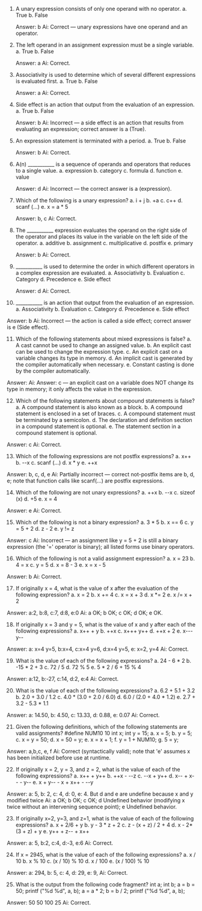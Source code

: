 1. A unary expression consists of only one operand with no operator.
   a. True
   b. False

   Answer: b
   Ai: Correct — unary expressions have one operand and an operator.

2. The left operand in an assignment expression must be a single variable.
   a. True
   b. False

   Answer: a
   Ai: Correct.

3. Associativity is used to determine which of several different expressions is evaluated first.
   a. True
   b. False

   Answer: a
   Ai: Correct.

4. Side effect is an action that output from the evaluation of an expression.
   a. True
   b. False

   Answer: b
   Ai: Incorrect — a side effect is an action that results from evaluating an expression; correct answer is a (True).

5. An expression statement is terminated with a period.
a. True
b. False

   Answer: b
   Ai: Correct.

6. A(n) ___________ is a sequence of operands and operators that reduces to a single value.
a. expression
b. category
c. formula
d. function
e. value

   Answer: d
   Ai: Incorrect — the correct answer is a (expression).

7. Which of the following is a unary expression?
a. i + j
b. +a
c. c++
d. scanf (...)
e. x = a * 5

   Answer: b, c
   Ai: Correct.

8. The ___________ expression evaluates the operand on the right side of the operator and places its value in the variable on the left side of the operator.
a. additive
b. assignment
c. multiplicative
d. postfix
e. primary

   Answer: b
   Ai: Correct.

9. ___________ is used to determine the order in which different operators in a complex expression are evaluated.
a. Associativity
b. Evaluation
c. Category
d. Precedence
e. Side effect

   Answer: d
   Ai: Correct.

10. ___________ is an action that output from the evaluation of an expression.
a. Associativity
b. Evaluation
c. Category
d. Precedence
e. Side effect

   Answer: b
   Ai: Incorrect — the action is called a side effect; correct answer is e (Side effect).

11. Which of the following statements about mixed expressions is false?
a. A cast cannot be used to change an assigned value.
b. An explicit cast can be used to change the expression type.
c. An explicit cast on a variable changes its type in memory.
d. An implicit cast is generated by the compiler automatically when necessary.
e. Constant casting is done by the compiler automatically.

   Answer: 
   Ai: Answer: c — an explicit cast on a variable does NOT change its type in memory; it only affects the value in the expression.

12. Which of the following statements about compound statements is false?
a. A compound statement is also known as a block.
b. A compound statement is enclosed in a set of braces.
c. A compound statement must be terminated by a semicolon.
d. The declaration and definition section in a compound statement is optional.
e. The statement section in a compound statement is optional.

   Answer: c
   Ai: Correct.

13. Which of the following expressions are not postfix expressions?
a. x++
b. --x
c. scanf (...)
d. x * y
e. ++x

   Answer: b, c, d, e
   Ai: Partially incorrect — correct not-postfix items are b, d, e; note that function calls like scanf(...) are postfix expressions.

14. Which of the following are not unary expressions?
a. ++x
b. --x
c. sizeof (x)
d. +5
e. x = 4

   Answer: e
   Ai: Correct.

15. Which of the following is not a binary expression?
a. 3 * 5
b. x == 6
c. y = 5 + 2
d. z - 2
e. y != z

   Answer: c 
   Ai: Incorrect — an assignment like y = 5 + 2 is still a binary expression (the '=' operator is binary); all listed forms use binary operators.

16. Which of the following is not a valid assignment expression?
a. x = 23
b. 4 = x
c. y = 5
d. x = 8 - 3
e. x = x - 5

   Answer: b
   Ai: Correct.

17. If originally x = 4, what is the value of x after the evaluation of the following expression?
a. x = 2
b. x += 4
c. x = x + 3
d. x *= 2
e. x /= x + 2

   Answer: a:2, b:8, c:7, d:8, e:0
   Ai: a OK; b OK; c OK; d OK; e OK.

18. If originally x = 3 and y = 5, what is the value of x and y after each of the following expressions?
a. x++ + y
b. ++x
c. x+++ y++
d. ++x + 2
e. x--- y--

   Answer: a: x=4 y=5, b:x=4, c:x=4 y=6, d:x=4 y=5, e: x=2, y=4
   Ai: Correct.

19. What is the value of each of the following expressions?
a. 24 - 6 * 2
b. -15 * 2 + 3 
c. 72 / 5
d. 72 % 5
e. 5 * 2 / 6 + 15 % 4

   Answer: a:12, b:-27, c:14, d:2, e:4
   Ai: Correct.

20. What is the value of each of the following expressions?
a. 6.2 + 5.1 + 3.2
b. 2.0 + 3.0 / 1.2
c. 4.0 * (3.0 + 2.0 / 6.0)
d. 6.0 / (2.0 + 4.0 * 1.2)
e. 2.7 + 3.2 - 5.3 * 1.1

   Answer:  a: 14.50, b: 4.50, c: 13.33, d: 0.88, e: 0.07
   Ai: Correct.

21. Given the following definitions, which of the following statements are valid assignments?
#define NUM10 10
int x; int y = 15;
a. x = 5;
b. y = 5;
c. x = y = 50;
d. x = 50 = y;
e. x = x + 1;
f. y = 1 + NUM10;
g. 5 = y;

   Answer: a,b,c, e, f
   Ai: Correct (syntactically valid); note that 'e' assumes x has been initialized before use at runtime.

22. If originally x = 2, y = 3, and z = 2, what is the value of each of the following expressions?
a. x++ + y++
b. ++x - --z
c. --x + y++
d. x-- + x-- - y--
e. x + y-- - x + x++ - --y

   Answer: a: 5, b: 2, c: 4, d: 0, e: 4. But d and e are undefine because x and y modified twice 
   Ai: a OK; b OK; c OK; d Undefined behavior (modifying x twice without an intervening sequence point); e Undefined behavior.

23. If originally x=2, y=3, and z=1, what is the value of each of the following expressions?
a. x + 2/6 + y
b. y - 3 * z + 2
c. z - (x + z) / 2 + 4
d. x - 2*(3 + z) + y
e. y++ + z-- + x++

   Answer: a: 5, b:2, c:4, d:-3, e:6
   Ai: Correct.

24. If x = 2945, what is the value of each of the following expressions?
a. x / 10
b. x % 10
c. (x / 10) % 10
d. x / 100
e. (x / 100) % 10

   Answer: a: 294, b: 5, c: 4, d: 29, e: 9,
   Ai: Correct.

25. What is the output from the following code fragment?
int a;
int b;
a = b = 50;
printf ("%d %d", a, b);
a = a * 2; b = b / 2;
printf ("%d %d", a, b);

   Answer:   50   50 100   25
   Ai: Correct.
